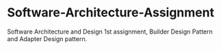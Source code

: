 # Software-Architecture-Assignment


 Software Architecture and Design 1st assignment, Builder Design Pattern and Adapter Design pattern.
